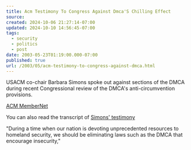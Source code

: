 ```yaml
---
title: Acm Testimony To Congress Against Dmca'S Chilling Effect
source: 
created: 2024-10-06 21:27:14-07:00
updated: 2024-10-10 14:56:45-07:00
tags:
  - security
  - politics
  - post
date: 2003-05-23T01:19:00.000-07:00
published: true
url: /2003/05/acm-testimony-to-congress-against-dmca.html
---
```



USACM co-chair Barbara Simons spoke out against sections of the DMCA during recent Congressional review of the DMCA's anti-circumvention provisions.  
  
[ACM MemberNet](https://www.acm.org/membernet/stories/usacm_05-03.html "ACM MemberNet")  
  
You can also read the transcript of [Simons' testimony](https://www.acm.org/usacm/Testimony/Simons_LOC_Copyright.htm)  
  
"During a time when our nation is devoting unprecedented resources to homeland security, we should be eliminating laws such as the DMCA that encourage insecurity,"